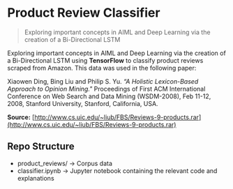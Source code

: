# Product Review Classifier
> Exploring important concepts in AIML and Deep Learning via the creation of a Bi-Directional LSTM

Exploring important concepts in AIML and Deep Learning via the creation of a Bi-Directional LSTM using **TensorFlow** to classify product reviews scraped from Amazon. This data was used in the following paper:

Xiaowen Ding, Bing Liu and Philip S. Yu. 
	_“A Holistic Lexicon-Based Approach to Opinion Mining."_ 
	Proceedings of First ACM International Conference on Web Search and Data Mining 
	(WSDM-2008), Feb 11-12, 2008, Stanford University, Stanford, California, USA.

**Source:** [http://www.cs.uic.edu/~liub/FBS/Reviews-9-products.rar](http://www.cs.uic.edu/~liub/FBS/Reviews-9-products.rar)

## Repo Structure
- product_reviews/ -> Corpus data
- classifier.ipynb -> Jupyter notebook containing the relevant code and explanations
